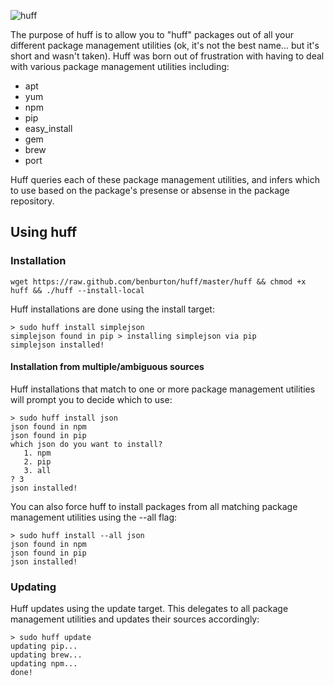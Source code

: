 ![huff](https://raw.github.com/benburton/huff/master/huff.png)

The purpose of huff is to allow you to "huff" packages out of all your different package management utilities (ok, it's not the best name... but it's short and wasn't taken). Huff was born out of frustration with having to deal with various package management utilities including:
 * apt
 * yum
 * npm
 * pip
 * easy_install
 * gem
 * brew
 * port

Huff queries each of these package management utilities, and infers which to use based on the package's presense or absense in the package repository.

## Using huff

### Installation

    wget https://raw.github.com/benburton/huff/master/huff && chmod +x huff && ./huff --install-local

Huff installations are done using the install target:

    > sudo huff install simplejson
    simplejson found in pip > installing simplejson via pip
    simplejson installed!

#### Installation from multiple/ambiguous sources

Huff installations that match to one or more package management utilities will prompt you to decide which to use:

    > sudo huff install json
    json found in npm
    json found in pip
    which json do you want to install?
       1. npm
       2. pip
       3. all
    ? 3
    json installed!


You can also force huff to install packages from all matching package management utilities using the --all flag:

    > sudo huff install --all json
    json found in npm
    json found in pip
    json installed!


### Updating

Huff updates using the update target. This delegates to all package management utilities and updates their sources accordingly:

    > sudo huff update
    updating pip...
    updating brew...
    updating npm...
    done!

